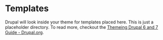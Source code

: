 Templates
=========

Drupal will look inside your theme for templates placed here. This is just a placeholder directory. To read more, checkout the [Themeing Drupal 6 and 7 Guide - Drupal.org](https://www.drupal.org/theme-guide/6-7).
